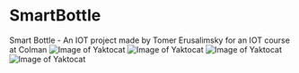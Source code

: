# SmartBottle
Smart Bottle - An IOT project made by Tomer Erusalimsky for an IOT course at Colman
![Image of Yaktocat](https://lh3.googleusercontent.com/6kNO8Tk9V7c8P98eZ1heumNPd8DqqheVO3vpje76zM_4owJvwlj0XEdzzr4jX7v7Z6emHPafOWZZpLEFa9Y8KvXQTBKxoPuywRTRVBbqhELuipaOJvphJkEaxpxkDxahNc9KJq9woyWwNoIgiMDN3rVD7HkEtqZBheI3EcYQWUW_PpOKtz-7zF3XNiPOgYCzJoJPhlQCp0R5cSC4Cx67eLE7VB5HmH86ttPz1htGGk6jdLkXHxbYCO_ag7LlbCAUEQGV2RMxS7uT422UBLFR_WKFjiqIZ1bikB8MhiHKXylYaKB8Ch2ZaFkmAIrCHzJBrQWaQKoUx1DtFm2H54g9Ii66eNNI0jSQCUdCddqisCA6Te0ffkl1eBM_m2XKB9s0FbM0X21ZACqxtWrZO0RjwQ9x-7zktAtP0z0sNjAhOjRcYo3wXGZpmktUGYkdoGp556hCf2w_8rW5D2z4FaESgTfX5I-vgMghvlz1h3b8GGtoHTuzWObqqTYGp9aGJztxzqOIOk7YR_dx63P7uIqDA95CIBuXrqP2WAydSOwnDbj37Z_xyT6G_ga59IiFclCCCrkEuPLRSkrz6MCF7ztBsWizBcrRgmVvKD5z-uYNkLKcomqm_G_5k2VK-YlnfEWSUaM7FDLkYk3_mru_WZFDQjOxvq0Q9p47UI11u_xQF-44-WzAA-iJWZsXGIN04VpIwRiLnufaDNxP_QGV3gJXiyUe=w1278-h606-no?authuser=0)
![Image of Yaktocat](https://lh3.googleusercontent.com/zQFUkJytckUz4joVdGQV2VbTLeKXvuw9GoToOmBwOWZnS7mCun6rOcGXxKFjO7u8V5il4Ma5gu_dLd0RP9jO7nMrlDz5_WjNB96qud5KdLfucwC8n_pmk3g_pHrD-XfLaOBaHaE9SqnPwMGEoS0lPdPOi0dfeSd7LXcs7OF60hLpcUhubFySV6frBfUXIxOGADgcZ76axOnAoLTw-gdKRidYEmBnaL5QBFI1kQab0aOCIS_FXGVdsuntoEfHNPmoHM4-a8twzpDSN4qNAMSllQjQeaQlWhSBs35-2MgS811nt9E8YqxiljX46hNGscE0n5LBmhyXDKKp63wkRHveHZSXRZxSwS6NDYnhDdCAJVsxmGsm4DOI8G3T9FusU0YIhV8OiclfbTIv6zdBxOOlrAOFNtqeCPEBZkvpehzpHBOs7pGCj_XL6yRFhpe0ta2GkJHPCzpnL_-Tr_oP4v_aZJmbintJf9v8C1iNNeT4OrGcDN77PJgMdh9Ia5aFiqAvxa-e_4tgkeuu5aQRyM4ajUzXLfd5JZJ_E4sbcCDknjucIIfz6u55Pb-gl2XqpnZwbQBvYkUBRlnXY48SlHykH-byxsFkeGO-xJLOFeKA1AzM6XnFmis9cBhn9uvKJqKFmQW6L3-dQWl8nWE3iCn2R4j7XQrwNkbd8i9U_mqwTnonHOdNm5ReexrBkgqEtjYmfRo8_zLEKZPI7ohDnWH9I2FP=w1278-h606-no?authuser=0)
![Image of Yaktocat](https://lh3.googleusercontent.com/66h3V60lVF_HbQYpB-KctnxTF_NK0iO1PE4jGCV00pXHEymVTMkw1gVP0e7gJwZrcj_sGXtofCTaV00Bm57y8PToTbJo3cvKvyd51aHe20IE7WArpPUROfYSBzUG3ZxbYD0cR7JmXUNpvRy2D6Dg4898s2ofOamBPSkq5eWBlvvG2LrggwaUO9x8NFR0l-FmcLzWmoi00g_iVCIRc1GgvQOv65c91ZFJh0venL4JfXo4LEAL3Woo_ENl4YqZvit15CJ1wP7EjtBcE49ycpANa-n7_8c1uDBNf28yLm-bW-xj7I0PPsMGMrRko8Yhn176dXQ_VA0LBFonUB8aq9mb9uA6FLPF1GC1TovBljv1B9x2kdx7fO-DwI1dt5vm77Clev_Rt4U8v3t0yJcgPvY52hWnMC-TEvqKsO8AeM9t4BJJrl9iElzwMRtJb8hUEzGMH2B0OAU37G4kpQFS20qU0OHynCqeBUE-FH5HxXPXT3sDCNbrFdjDx9L8oOdqBkjivL00MSGYh09Pcd_HaoGRI5xyi-zbpd6kE03-ln_SSi1h7Sr-OqK_Q6M9Na-f6WGr1moelRPQ85PCV5fGZenUVT7jju675FLJ4HLHCjGHiQzJSS5IXyEFXmuyCMnucJwhGu2Zv6Hm3leVLDqtd2J3bWZremKU-V9QqINiILthTjlZAyS_jmaO4xlgSwAUKVRLqJpjtUE08fL93bKZ-QmDJnlj=w1278-h606-no?authuser=0)
![Image of Yaktocat](https://lh3.googleusercontent.com/pq1GIOZd57wHYdjo-yJXaEGrdzzgwrg2xSrNY2t1EnOjvbPkjtBlrNIeDIvY9-vAVSrRAYG9a8hVmtlb3993VhlrnVr_Cqw07_4p6IO3msjvpUtRvjfRPpK2Hd33G6ibtdRuQEiUXX1OzAwP6um5fNvKBd4z3Do14yBzcDWzOujVKX1QFD8zTWOTrWumARBYcydiNMb4sXReBOYCgG68Spj4UAzacGnbBphKoweiiOV8dch9s3vbM0t0YnEW5-FV6TIiIjWfi01qIzOsGjI73hRqTIkjH5eJXm94_z-fNdVQBU0OjfQOETE2ifWRIuoa6VK3hM15YPJ2aAGTRTHeCWfuz22kYVE1vu9cEqdCY4cKJyuGgbL_O_H6y1cJrZ706CXucFj2Q-NuYaTwjH4gQBjYG7dqI3iIaaDe0QSzHIDfJtuWnQ7ewBM3Sue97b2OcdC92VFngKIjr_QspBHHs0VNKRQXCFx2d6PVYI3lyx3-A5dbhdg3dMeCAGJexv2FNBrUoNNRKy0d9o6R7XOK5iLUu6zBLywIb5S3YSyGiSD5kMt9xGpHT2CX2BqWC15FK2JwPN1sZ86MI3tioB7bYWDsqFHCFBEVYzQet-wvB0RjjtUNskE1vGUe2XCH-X7EU4CDCsre5_1ZAky-pOYDiMjfqcxWoQriK1CRYkzWr0W4LXBmGaro8r2H3Tbs2HUqAlHhJ8_RxE5Xx4o4FRkU2CBK=w1278-h606-no?authuser=0)
